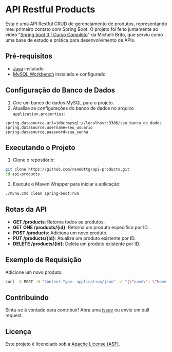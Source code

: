 # API Restful Products

Esta é uma API Restful CRUD de gerenciamento de produtos, representando meu primeiro contato com Spring Boot. O projeto foi feito juntamente ao vídeo "[Spring boot 3 | Curso Completo](https://www.youtube.com/watch?v=wlYvA2b1BWI&ab_channel=MichelliBrito)" da Michelli Brito, que serviu como uma base de estudo e prática para desenvolvimento de APIs.

## Pré-requisitos

- [Java](https://www.oracle.com/java/technologies/javase-downloads.html) instalado
- [MySQL Workbench](https://www.mysql.com/products/workbench/) instalado e configurado

## Configuração do Banco de Dados

1. Crie um banco de dados MySQL para o projeto.
2. Atualize as configurações do banco de dados no arquivo `application.properties`:

```properties
spring.datasource.url=jdbc:mysql://localhost:3306/seu_banco_de_dados
spring.datasource.username=seu_usuario
spring.datasource.password=sua_senha
```

## Executando o Projeto

1. Clone o repositório:

```bash
git clone https://github.com/renebttg/api-products.git
cd api-products
```

2. Execute o Maven Wrapper para iniciar a aplicação:

```bash
./mvnw.cmd clean spring-boot:run
```

## Rotas da API

- **GET /products**: Retorna todos os produtos.
- **GET ONE /products/{id}**: Retorna um produto específico por ID.
- **POST /products**: Adiciona um novo produto.
- **PUT /products/{id}**: Atualiza um produto existente por ID.
- **DELETE /products/{id}**: Deleta um produto existente por ID.

## Exemplo de Requisição

Adicione um novo produto:

```bash
curl -X POST -H "Content-Type: application/json" -d "{\"name\": \"Nome do Produto\", \"value\": 9999.00}" http://localhost:8080/products
```

## Contribuindo

Sinta-se à vontade para contribuir! Abra uma [issue](https://github.com/renebttg/api-products/issues) ou envie um pull request.

## Licença

Este projeto é licenciado sob a [Apache License (ASF)](https://www.apache.org/licenses/LICENSE-2.0).


